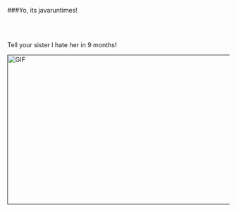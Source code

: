 ###Yo, its javaruntimes!

<br />
<br />

<label>Tell your sister I hate her in 9 months!</label>

 [<img align="right" height="340px" width= "510px" alt="GIF" src="https://i.ibb.co/ZfN0mKY/image-2022-06-29-185115098.png"/>]()
 ##
